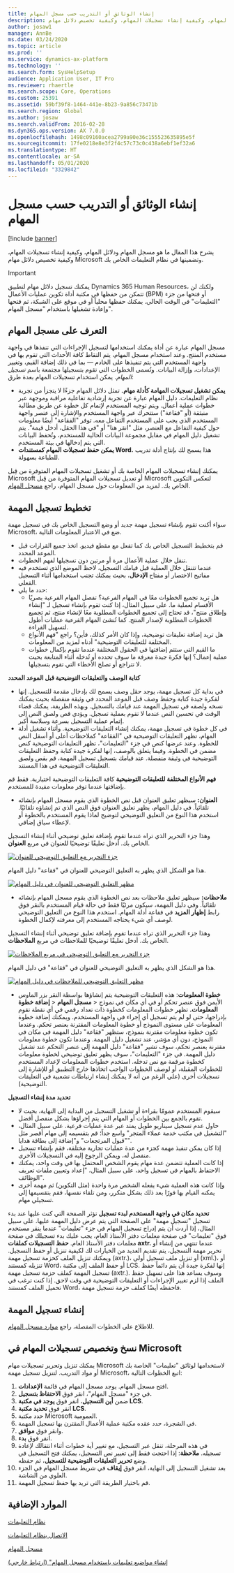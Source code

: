 ```yaml
---
title: إنشاء الوثائق أو التدريب حسب مسجل المهام
description: يشرح هذا المقال ما هو مسجل المهام ودلائل المهام‬، وكيفية إنشاء تسجيلات المهام، وكيفية تخصيص دلائل مهام‬ Microsoft وتضمينها في نظام التعليمات الخاص بك.
author: josaw1
manager: AnnBe
ms.date: 03/24/2020
ms.topic: article
ms.prod: ''
ms.service: dynamics-ax-platform
ms.technology: ''
ms.search.form: SysHelpSetup
audience: Application User, IT Pro
ms.reviewer: rhaertle
ms.search.scope: Core, Operations
ms.custom: 25391
ms.assetid: 59bf39f8-1464-441e-8b23-9a856c73471b
ms.search.region: Global
ms.author: josaw
ms.search.validFrom: 2016-02-28
ms.dyn365.ops.version: AX 7.0.0
ms.openlocfilehash: 1498c09160acea2799a90e36c155523635895e5f
ms.sourcegitcommit: 17fe0218e8e3f2f4c57c73c0c438a6ebf1ef32a6
ms.translationtype: HT
ms.contentlocale: ar-SA
ms.lasthandoff: 05/01/2020
ms.locfileid: "3329842"
---
```

# <a name="create-documentation-or-training-with-task-recorder"></a>إنشاء الوثائق أو التدريب حسب مسجل المهام

[!include [banner](../includes/banner.md)]

يشرح هذا المقال ما هو مسجل المهام ودلائل المهام‬، وكيفية إنشاء تسجيلات المهام، وكيفية تخصيص دلائل مهام‬ Microsoft وتضمينها في نظام التعليمات الخاص بك.

> [!IMPORTANT]
> يمكنك تسجيل دلائل مهام لتطبيق Dynamics 365 Human Resources، ولكنك لن تتمكن من حفظها في مكتبة أداة تكوين عمليات الأعمال (BPM) أو فتحها من جزء "التعليمات" في الوقت الحالي. يمكنك حفظها محلياً أو في موقع على الشبكة، ثم فتحها وإعادة تشغيلها باستخدام "مسجل المهام". 

<a name="learn-about-task-recorder"></a>التعرف على مسجل المهام
-------------------------

مسجل المهام عبارة عن أداة يمكنك استخدامها لتسجيل الإجراءات التي تنفذها في واجهة مستخدم المنتج. وعند استخدام مسجل المهام، يتم التقاط كافة الأحداث التي تقوم بها في واجهة المستخدم التي يتم تنفيذها على الخادم — بما في ذلك إضافة القيم، وتغيير الإعدادات، وإزالة البيانات. وتُسمى الخطوات التي تقوم بتسجيلها مجتمعة باسم *تسجيل المهام*. يمكن استخدام تسجيلات المهام بعدة طرق:

-   **يمكن تشغيل تسجيلات المهامة كأدلة مهام.** تمثل دلائل المهام جزءًا لا يتجزأ من تجربة نظام التعليمات. دليل المهام عبارة عن تجربة إرشادية تفاعلية مراقبة وموجهة عبر خطوات عملية أعمال. ويتم توجيه المستخدم لإتمام كل خطوة عن طريق مطالبة منبثقة (أو "فقاعة") ستتحرك عبر واجهة المستخدم والإشارة إلى عنصر واجهة المستخدم الذي يجب على المستخدم التفاعل معه. توفر "الفقاعة" أيضُا معلومات حول كيفية التفاعل مع العنصر، مثل "انقر هنا" أو "في هذا الحقل، أدخل قيمة". يتم تشغيل دليل المهام في مقابل مجموعة البيانات الحالية للمستخدم، وتُحفظ البيانات التي يتم إدخالها في بيئة المستخدم.
-   **يمكن حفظ تسجيلات المهام كمستندات Word.** هذا يسمح لك بإنتاج أدلة تدريب للطباعة بسهولة.

يمكنك إنشاء تسجيلات المهام الخاصة بك أو تشغيل تسجيلات المهام المتوفرة من قِبل Microsoft أو تعديل تسجيلات المهام المتوفرة من قِبل Microsoft لتعكس التكوين الخاص بك. لمزيد من المعلومات حول مسجل المهام، راجع [مسجل المهام](task-recorder.md).

## <a name="plan-your-task-recording"></a>تخطيط تسجيل المهمة
سواء أكنت تقوم بإنشاء تسجيل مهمة جديد أو وضع التسجيل الخاص بك في تسجيل مهمة Microsoft، ضع في الاعتبار المعلومات التالية.

-   قم بتخطيط التسجيل الخاص بك كما تفعل مع مقطع فيديو. اتخذ جميع القرارات قبل الموعد المحدد.
-   تنقل خلال عملية الأعمال مرة أو مرتين دون تسجيلها لفهم الخطوات.
-   عندما تتنقل خلال العملية قبل قيامك التسجيل، لاحظ الموضع الذي تستخدم فيه مفاتيح الاختصار أو مفتاح **الإدخال**، بحيث يمكنك تجنب استخدامها أثناء التسجيل الفعلي.
-   حدد ما يلي:
    -   هل تريد تجميع الخطوات معًا في المهام الفرعية؟ تفصل المهام الفرعية بصريًا الأقسام لعملية ما. على سبيل المثال، إذا كنت تقوم بإنشاء تسجيل لـ "إنشاء وإطلاق منتج"، قد تحتاج إلى تجميع الخطوات المطلوبة معًا لإنشاء منتج، ثم تجميع الخطوات المطلوبة لإصدار المنتج. كما تُنشئ المهام الفرعية عمليات أطول لتسهيل القراءة.
    -   هل تريد إضافة تعليقات توضيحية، وإذا كان الأمر كذلك، فأين؟ راجع "فهم الأنواع المختلفة للتعليقات التوضيحية" أدناه لمزيد من المعلومات.
    -   ما القيم التي ستتم إضافتها في الحقول المختلفة عندما تقوم بإكمال خطوات عملية إعمال؟ إنها فكرة جيدة معرفة ما سوف تحدده أو تُدخله أثناء المتابعة بحيث لا تتراجع أو تصلح الأخطاء التي تقوم بتسجيلها.

**كتابة الوصف والتعليقات التوضيحية قبل الموعد المحدد**

-   في بداية كل تسجيل مهمة، يوجد حقل وصف يسمح لك بإدخال مقدمة للتسجيل. إنها لفكرة جيدة كتابة وحفظ وصف قبل الموعد المحدد في وثيقة منفصلة بحيث يمكنك نسخه ولصقه في تسجيل المهمة عند قيامك بالتسجيل. وبهذه الطريقة، يمكنك قضاء الوقت في تحسين النص عندما لا تقوم بعملية تسجيل. ويؤدي قص ولصق النص إلى إتمام عملية التسجيل بسرعة وسلاسة أكبر.
-   في كل خطوة في تسجيل مهمة، يمكنك إنشاء التعليقات التوضيحية. وأثناء تشغيل أدلة المهام، تظهر التعليقات التوضيحية في "الفقاعة" كملاحظات أعلى أو أسفل النص للخطوة. وعند عرضها كنص في جزء "التعليمات"، تظهر التعليقات التوضيحية كنص مضمن في الخطوة. وفيما يتعلق بالوصف، إنها لفكرة جيدة كتابة وحفظ التعليقات التوضيحية في وثيقة منفصلة. عند قيامك بتسجيل تسجيل المهمة، قم بقص ولصق التعليقات التوضيحية في هذا المستند.

**فهم الأنواع المختلفة للتعليقات التوضيحية** كافة التعليقات التوضيحية اختيارية. فقط قم بإضافتها عندما توفر معلومات مفيدة للمستخدم.

-   **العنوان:** سيظهر تعليق العنوان قبل نص الخطوة الذي يقوم مسجل المهام بإنشائه تلقائياً. في دليل المهام، يظهر تعليق العنوان فوق النص الذي تم إنشاؤه تلقائيًا. استخدم هذا النوع من التعليق التوضيحي لتوضيح لماذا يقوم المستخدم بالخطوة أو لإعطاء سياق إضافي.

وهذا جزء التحرير الذي تراه عندما تقوم بإضافة تعليق توضيحي أثناء إنشاء التسجيل الخاص بك. أدخل تعليقًا توضيحيًا للعنوان في مربع **العنوان**. 

[![جزء التحرير مع التعليق التوضيحي للعنوان](./media/screen1.png)](./media/screen1.png) 

هذا هو الشكل الذي يظهر به التعليق التوضيحي للعنوان في "فقاعة" دليل المهام. 

[![مظهر التعليق التوضيحي للعنوان في دليل المهام](./media/screen2.png)](./media/screen2.png)

-   **ملاحظات:** سيظهر تعليق ملاحظات بعد نص الخطوة الذي يقوم مسجل المهام بإنشائه تلقائياً. وفي دليل المهمة، سيكون مرئيًا فقط في حالة قيام المستخدم بالنقر فوق رابط **إظهار المزيد** في فقاعة أدلة المهام. استخدم هذا النوع من التعليق التوضيحي لوصف أي شيء يحتاجه المستخدم إلى معرفته لإكمال الخطوة.

وهذا جزء التحرير الذي تراه عندما تقوم بإضافة تعليق توضيحي أثناء إنشاء التسجيل الخاص بك. أدخل تعليقًا توضيحيًا للملاحظات في مربع **الملاحظات**. 

[![جزء التحرير مع التعليق التوضيحي في مربع الملاحظات](./media/screen3.png)](./media/screen3.png) 

هذا هو الشكل الذي يظهر به التعليق التوضيحي للعنوان في "فقاعة" في دليل المهام.

[![مظهر التعليق التوضيحي للملاحظات في دليل المهام](./media/screen4.png)](./media/screen4.png)

-   **خطوة المعلومات**: هذه التعليقات التوضيحية يتم إنشاؤها بواسطة النقر بزر الماوس الأيمن فوق عنصر تحكم أو في أي مكان في نموذج &lt; **مسجل المهام** &lt; **إضافة خطوة المعلومات.** تظهر خطوات المعلومات كخطوة ذات تعداد رقمي في أي نقطة تقوم بإدراجها، حتى لو لم يتم تسجيل أي إجراء في واجهة المستخدم. ويمكنك إضافة خطوة المعلومات على مستوى النموذج أو خطوة المعلومات المقترنة بعنصر تحكم. وعندما تكون خطوة معلومات مقترنة بنموذج، ستظهر "فقاعة" دليل المهمة في مكان في النموذج، دون أي مؤشر، عند تشغيل دليل المهمة. وعندما تكون خطوة معلومات مقترنة بعنصر تحكم، سوف تشير "فقاعة" دليل المهمة إلى عنصر التحكم عند تشغيل دليل المهمة. في جزء "التعليمات"، سوف يظهر تعليق توضيحي لخطوة معلومات كخطوة مرقمة مع نص تدخله. استخدم خطوات المعلومات لإعداد المستخدم للخطوات المقبلة، أو لوصف الخطوات الواجب اتخاذها خارج التطبيق أو للإشارة إلى تسجيلات أخرى (على الرغم من أنه لا يمكنك إنشاء ارتباطات تشعبية في التعليقات التوضيحية).

**تحديد مدة إنشاء التسجيل**

-   سيقوم المستخدم عمومًا بقراءة أو تشغيل التسجيل من البداية إلى النهاية، بحيث لا تقوم بالجمع بين الخطوات أو المهام التي يتم إجراؤها بشكل منفصل أفضل.
-   حاول عدم تسجيل سيناريو طويل يمتد عبر عدة عمليات فرعية. على سبيل المثال، "التشغيل في مكتب خدمة عملاء المتجر‬" واسع جداً؛ قم بتقسيمه إلى مهام أقصر مثل "قبول المرتجعات" و"إضافة إلى بطاقة هدايا".
-   إذا كان يمكن تنفيذ مهمة كجزء من عدة عمليات تجارية مختلفة، فقم بإنشاء تسجيل منفصل له، ويمكن الرجوع إليه في التسجيلات الأخرى.
-   إذا كانت العملية تتضمن عدة مهام يقوم الشخص المحتمل بها في وقت واحد، يمكنك الاحتفاظ بالمهام في تسجيل واحد، على سبيل المثال، "إعداد وتعيين ملفات تعريف الوظائف".
-   وإذا كانت هذه العملية شيء يفعله الشخص مرة واحدة (مثل التكوين) ثم مهمة أخرى يمكنه القيام بها فورًا بعد ذلك بشكل متكرر، ومن تلقاء نفسها، فقم بتقسيمها إلى تسجيلي مهام.

**تحديد مكان في واجهة المستخدم لبدء تسجيل** تؤثر الصفحة التي كنت عليها عند بدء تسجيل "تسجيل مهمة" على الصفحة التي يتم عرض دليل المهمة عليها. على سبيل المثال، إذا أردت أن يتم إدراج تسجيل المهام في جزء "تعليمات" عندما ينقر مستخدم فوق "تعليمات" في صفحة معلمات دفتر الأستاذ العام، يجب عليك بدء تسجيلك في صفحة معلمات دفتر الأستاذ العام. **حفظ التسجيلات كملفات axtr.** عندما تنتهي من إنشاء أو تحرير مهمة التسجيل، يتم تقديم العديد من الخيارات لك لكيفية تنزيل أو حفظ التسجيل. ويمكنك تنزيل الملف كحزمة تسجيل مهمة (axtr.)، أو تنزيل ملف تسجيل أولي (xml.)، أو تنزيله كمستند Word، أو حفظ الملف إلى مكتبة LCS. إنها لفكرة جيدة أن يتم دائماً حفظ تسجيل المهمة كملف حزمة تسجيل مهمة (axtr.). وسوف يساعد هذا على تسهيل حفظ الملف إذا لزم تغيير الإجراءات أو التعليقات التوضيحية في وقت لاحق. إذا كنت ترغب في تحميل الملف كمستند Word، فاحفظه أيضًا كملف حزمة تسجيل مهمة.

## <a name="create-your-task-recording"></a>إنشاء تسجيل المهمة
للاطلاع على الخطوات المفصلة، راجع [موارد مسجل المهام‬](task-recorder.md).

## <a name="copy-and-customize-microsofts-task-recordings"></a>نسخ وتخصيص تسجيلات المهام في Microsoft
يمكنك تنزيل وتحرير تسجيلات مهام Microsoft لاستخدامها لوثائق "تعليمات" الخاصة بك أو مواد التدريب. لتنزيل تسجيل مهمة Microsoft، اتبع الخطوات التالية:

1.  افتح مسجل المهام. يوجد مسجل المهام في قائمة **الإعدادات**.
2.  في جزء "مسجل المهام"، انقر فوق **الاحتفاظ بتسجيل.**
3.  ضمن **أين التسجيل**، انقر فوق **يوجد في مكتبة LCS‬**.
4.  انقر فوق **تحديد مكتبة LCS**.
5.  حدد مكتبة Microsoft العمومية.
6.  في الشجرة، حدد عقده مكتبة عملية الأعمال المقترن بها تسجيل المهمة.
7.  وانقر فوق **موافق**.
8.  انقر فوق **بدء**.
9.  في هذه المرحلة، تنقل عبر التسجيل، مع تغيير أية خطوات أثناء انتقالك لإعادة تسجيله. **ملاحظة**: إذا احتجت فقط إلى تغيير نص التسجيل، يمكنك فتح التسجيل في وضع **تحرير التعليقات التوضيحية للتسجيل**، ثم حفظه.
10. بعد تشغيل التسجيل إلى النهاية، انقر فوق **إيقاف** في شريط مسجل المهام في الجزء العلوي من الشاشة.
11. قم باختيار الطريقة التي تريد بها حفظ تسجيل المهمة.



<a name="additional-resources"></a>الموارد الإضافية
--------

[نظام التعليمات](../../fin-ops/get-started/help-overview.md)

[الاتصال بنظام التعليمات](../../fin-ops/get-started/help-connect.md)

[مسجل المهام](task-recorder.md)

[إنشاء مواضيع تعليمات باستخدام مسجل المهام" (ارتباط خارجي)](https://mbspartner.microsoft.com/AX/Videos/970)
